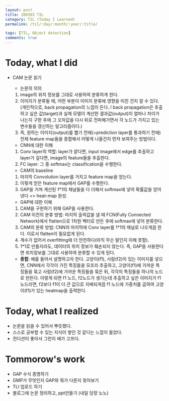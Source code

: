 ```yaml
---
layout: post
title: 200303 TIL
category: TIL (Today I Learned)
permalink: /til/:day/:month/:year/:title/

tags: [TIL, Object detection]
comments: true
---
```


# Today, what I did
- CAM 논문 읽기
    - 논문의 의의
    1. image의 위치 정보를 그대로 사용하여 분류하게 한다.
    2. 이미지가 분류될 때, 어떤 부분이 이미지 분류에 영향을 미친 건지 알 수 있다. (개인적으로, back propagation의 느낌이 든다..! back propagation은  추출하고 싶은 값(target)과 실제 모델이 계산한 결과값(output)이 얼마나 차이가 나는지 구한 후에 그 오차값을 다시 뒤로 전파해가면서 각 노드가 가지고 있는 변수들을 갱신하는 알고리즘이다.) 
    3. 즉, 원하는 이미지(output)를 뽑기 전에(=prediction layer를 통과하기 전에) 전체 feature map들을 종합해서 어떻게 나올건지 먼저 보여주는 방법이다.

    - CNN에 대한 이해
    1. Conv layer의 역할: layer가 얕다면, input image에서 edge를 추출하고 layer가 깊다면, image의 feature들을 추출한다.
    2. FC layer: 그 중 softmax는 classification을 수행한다.

    - CAM의 baseline
    1. 마지막 Convolution layer를 거치고 feature map을 얻는다. 
    2. 이렇게 얻은 feature map에서 GAP를 수행한다.
    3. GAP을 거쳐 계산된 1*1의 채널들을 다 더해서 softmax에 넣어 확률값을 얻어낸다 => heat-map 완성.

    - GAP에 대한 이해
    1. CAM을 구현하기 위해 GAP을 사용한다.
    2. CAM 이전의 분류 방법: 마지막 출력값을 낼 때 FCN(Fully Connected Network)에서 flatten으로 1차원 벡터로 만든 후에 softmax에 넣어 분류한다.
    3. CAM의 분류 방법: CNN의 마지막에 Conv layer를 1*1의 채널로 나오게끔 한다. 이로서 flatten이 필요없게 된다. 
    4. 계수가 없어서 overfitting에 더 안전하다(아직 무슨 말인지 이해 못함). 
    5. 1*1로 만들지라도, 데이터의 위치 정보가 훼손되지 않는다. 즉, GAP을 사용한다면 위치정보를 그대로 사용하여 분류할 수 있게 된다.  

    - **종합**: 예를 들어서 설명하고자 한다. 고양이(f1), 사람(f2)이 있는 이미지를 넣으면, CNN에서 각각이 가진 특징들을 모조리 추출하고, 고양이(f1)에 가까운 특징들을 묶고 사람(f2)에 가까운 특징들을 묶은 뒤, 각각의 특징들을 하나의 노드로 만든다. 이렇게 되면 f1 노드, f2노드가 생기는데 추출하고 싶은 이미지가 f1노드라면, f2보다 f1이 더 큰 값으로 지배되게끔 f1 노드에 가중치를 곱하여 고양이(f1)가 있는 heatmap을 출력한다.
    



# Today, what I realized
- 논문을 읽을 수 있어서 뿌듯했다.
- 스스로 공부할 수 있는 지식이 쌓인 것 같다는 느낌이 들었다. 
- 컨디션이 좋아서 그런지 배가 고프다.


# Tommorow's work
- GAP 수식 증명하기
- GMP가 무엇인지 GAP와 뭐가 다른지 찾아보기
- TLI 업로드 하기
- 블로그에 논문 정리하고, ppt만들기 (내일 당장 노노)


